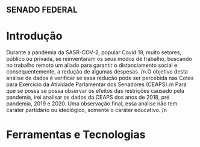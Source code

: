 ## SENADO FEDERAL
# Introdução
Durante a pandemia da SASR-COV-2, popular Covid 19, muito setores, público ou privada, se reinventaram os seus modos de trabalho, buscando no trabalho remoto um aliado para garantir o distanciamento social e consequentemente, a redução de algumas despesas. /n
O objetivo desta análise de dados é verificar se essa redução pode ser percebida nas Cotas para Exercício da Atividade Parlamentar dos Senadores (CEAPS)./n 
Para que se possa se possa observar os efeitos das restrições causado pela pandemia, irei analisar os dados da CEAPS dos anos de 2018, pré pandemia, 2019 e 2020. Uma observação final, essa análise não tem caráter partidário ou ideológico, somente o caráter educativo.
/n
# Ferramentas e Tecnologias
